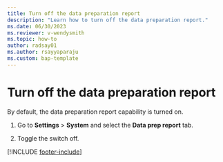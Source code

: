 ```yaml
---
title: Turn off the data preparation report
description: "Learn how to turn off the data preparation report."
ms.date: 06/30/2023
ms.reviewer: v-wendysmith
ms.topic: how-to
author: radsay01
ms.author: rsayyaparaju 
ms.custom: bap-template
---
```


# Turn off the data preparation report

By default, the data preparation report capability is turned on.

1. Go to **Settings** > **System** and select the **Data prep report** tab. <!--- Don't see this in dev yet --->

1. Toggle the switch off.

[!INCLUDE [footer-include](includes/footer-banner.md)]

